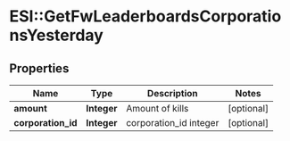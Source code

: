 # ESI::GetFwLeaderboardsCorporationsYesterday

## Properties
Name | Type | Description | Notes
------------ | ------------- | ------------- | -------------
**amount** | **Integer** | Amount of kills | [optional] 
**corporation_id** | **Integer** | corporation_id integer | [optional] 


